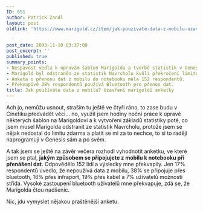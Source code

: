 ```yaml
---
ID: 651
author: Patrick Zandl
layout: post
oldlink: 'https://www.marigold.cz/item/jak-pouzivate-data-z-mobilu-uzavreni-marigoldi-anketky

  '
post_date: 2003-11-10 03:37:00
post_excerpt: ''
published: true
summary_points:
- Nespavost vedla k úpravám šablon Marigolda a tvorbě statistik v Genesis.
- Marigold byl odstraněn ze statistik Navrcholu kvůli překročení limitu zdarma.
- Anketa o přenosu dat z mobilu do notebooku měla 152 respondentů.
- Překvapivě 38% respondentů používá Bluetooth pro přenos dat.
title: Jak používáte data z mobilu? Uzavření marigoldí anketky
---
```


<p>
Ach jo, nemůžu usnout, straším tu ještě ve čtyři ráno, to zase budu v Cinetiku předvádět věci... no, využil jsem hodiny noční práce k úpravě některých šablon na Marigoldovi a k vytvoření základů statistiky poté, co jsem musel Marigolda odstranit ze statistik&#160;Navrcholu, protože jsem se nějak nedostal do limitu zdarma a platit se mi za to nechce, to si to raději naprogramuji v Genesis sám a po svém. </p>

<p>
A tak jsem se ještě na závěr večera rozhodl vyhodnotit anketku, ve které jsem se ptal, <STRONG>jakým způsobem se připojujete z mobilu k notebooku při přenášení dat</STRONG>. Odpovědělo 152 lidí a výsledky mne překvapily. Jen 17% respondentů uvedlo, že nepoužívá data z mobilu, 38% se připojuje přes bluetooth, 16% přes infraport, 19% přes kabel a 7% uživatelů možnosti střídá. Vysoké zastoupení bluetooth uživatelů mne překvapuje, zdá se, že Marigolda čtou nadšenic. </p>

<p>
Nic, jdu vymyslet nějakou praštěnější anketu. </p>
